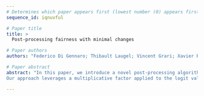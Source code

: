 ```yaml
--- 
# Determines which paper appears first (lowest number (0) appears first)
sequence_id: iqnuvful

# Paper title 
title: >
  Post-processing fairness with minimal changes

# Paper authors 
authors: "Federico Di Gennaro; Thibault Laugel; Vincent Grari; Xavier Renard; Marcin Detyniecki"

# Paper abstract 
abstract: "In this paper, we introduce a novel post-processing algorithm that is both model-agnostic and does not require the sensitive attribute at test time. In addition, our algorithm is explicitly designed to enforce minimal changes between biased and debiased predictions—a property that, while highly desirable, is rarely prioritized as an explicit objective in fairness literature. 
Our approach leverages a multiplicative factor applied to the logit value of probability scores produced by a black-box classifier. We demonstrate the efficacy of our method through empirical evaluations, comparing its performance against other four debiasing algorithms on two widely used datasets in fairness research."

--- 
```

